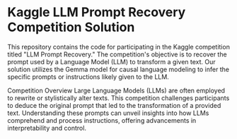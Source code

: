 # Kaggle LLM Prompt Recovery Competition Solution

This repository contains the code for participating in the Kaggle competition titled "LLM Prompt Recovery." The competition's objective is to recover the prompt used by a Language Model (LLM) to transform a given text. Our solution utilizes the Gemma model for causal language modeling to infer the specific prompts or instructions likely given to the LLM.

Competition Overview
Large Language Models (LLMs) are often employed to rewrite or stylistically alter texts. This competition challenges participants to deduce the original prompt that led to the transformation of a provided text. Understanding these prompts can unveil insights into how LLMs comprehend and process instructions, offering advancements in interpretability and control.



